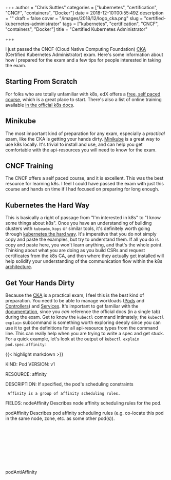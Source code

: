 +++
author = "Chris Suttles"
categories = ["kubernetes", "certification", "CNCF", "containers", "Docker"]
date = 2018-12-10T00:55:49Z
description = ""
draft = false
cover = "/images/2018/12/logo_cka.png"
slug = "certified-kubernetes-administrator"
tags = ["kubernetes", "certification", "CNCF", "containers", "Docker"]
title = "Certified Kubernetes Administrator"

+++


I just passed the CNCF (Cloud Native Computing Foundation) [CKA](https://www.cncf.io/certification/cka/) (Certified Kubernetes Administrator) exam. Here's some information about how I prepared for the exam and a few tips for people interested in taking the exam.

## Starting From Scratch

For folks who are totally unfamiliar with k8s, edX offers a [free, self paced course](https://www.edx.org/course/introduction-to-kubernetes), which is a great place to start. There's also a list of online training available [in the official k8s docs](https://kubernetes.io/docs/tutorials/online-training/overview/).

## Minikube

The most important kind of preparation for any exam, especially a _practical_ exam, like the CKA is getting your hands dirty. [Minikube](https://github.com/kubernetes/minikube) is a great way to use k8s locally. It's trivial to install and use, and can help you get comfortable with the api-resources you will need to know for the exam.

## CNCF Training

The CNCF offers a self paced course, and it is excellent. This was the best resource for learning k8s. I feel I could have passed the exam with just this course and hands on time if I had focused on preparing for long enough.

## Kubernetes the Hard Way

This is basically a right of passage from "I'm interested in k8s" to "I know some things about k8s". Once you have an understanding of building clusters with `kubeadm`, `kops` or similar tools, it's definitely worth going through [kubernetes the hard way](https://github.com/kelseyhightower/kubernetes-the-hard-way). It's imperative that you do not simply copy and paste the examples, but try to understand them. If all you do is copy and paste here, you won't learn anything, and that's the whole point. Thinking about what you are doing as you build CSRs and request certificates from the k8s CA, and then where they actually get installed will help solidify your understanding of the communication flow within the k8s [architecture](https://kubernetes.io/docs/concepts/architecture/).

## Get Your Hands Dirty

Because the [CKA](https://www.cncf.io/certification/cka/) is a practical exam, I feel this is the best kind of preparation. You need to be able to manage workloads ([Pods](https://kubernetes.io/docs/concepts/workloads/pods/) and [Controllers](https://kubernetes.io/docs/concepts/workloads/controllers/)) and [Services](https://kubernetes.io/docs/concepts/services-networking/service/). It's important to get familiar with the [documentation](https://kubernetes.io/docs/home/?path=users&persona=cluster-operator&level=foundational), since you _can_ reference the official docs (in a single tab) during the exam. Get to know the `kubectl` command intimately; the `kubectl explain` subcommand is something worth exploring deeply since you can use it to get the definitions for all api-resource types from the command line. This can really help when you are trying to write a spec and get stuck. For a quick example, let's look at the output of `kubectl explain pod.spec.affinity`:

{{< highlight markdown >}}

KIND:     Pod
VERSION:  v1

RESOURCE: affinity <Object>

DESCRIPTION:
     If specified, the pod's scheduling constraints

     Affinity is a group of affinity scheduling rules.

FIELDS:
   nodeAffinity	<Object>
     Describes node affinity scheduling rules for the pod.

   podAffinity	<Object>
     Describes pod affinity scheduling rules (e.g. co-locate this pod in the
     same node, zone, etc. as some other pod(s)).

   podAntiAffinity	<Object>
     Describes pod anti-affinity scheduling rules (e.g. avoid putting this pod
     in the same node, zone, etc. as some other pod(s)).

{{< / highlight >}}
